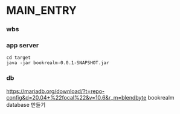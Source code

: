 # MAIN_ENTRY

### wbs

### app server
```
cd target
java -jar bookrealm-0.0.1-SNAPSHOT.jar
```

### db

https://mariadb.org/download/?t=repo-config&d=20.04+%22focal%22&v=10.6&r_m=blendbyte
bookrealm database 만들기
